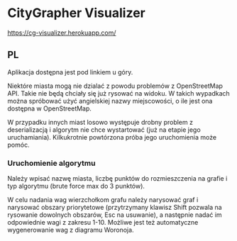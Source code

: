 # CityGrapher Visualizer

https://cg-visualizer.herokuapp.com/

## PL

Aplikacja dostępna jest pod linkiem u góry.

Niektóre miasta mogą nie dzialać z powodu problemów z OpenStreetMap API. Takie nie będą chciały się już rysować na widoku. W takich wypadkach można spróbować użyć angielskiej nazwy miejscowości, o ile jest ona dostępna w OpenStreetMap.

W przypadku innych miast losowo występuje drobny problem z deserializacją i algorytm nie chce wystartować (już na etapie jego uruchamiania). Kilkukrotnie powtórzona próba jego uruchomienia może pomóc.

### Uruchomienie algorytmu

Należy wpisać nazwę miasta, liczbę punktów do rozmieszczenia na grafie i typ algorytmu (brute force max do 3 punktów).

W celu nadania wag wierzchołkom grafu należy narysować graf i narysować obszary priorytetowe (przytrzymany klawisz Shift pozwala na rysowanie dowolnych obszarów, Esc na usuwanie), a następnie nadać im odpowiednie wagi z zakresu 1-10. Możliwe jest też automatyczne wygenerowanie wag z diagramu Woronoja.
